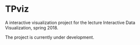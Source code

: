 # TPviz

A interactive visualization project for the lecture Interactive Data Visualization, spring 2018. 

The project is currently under development. 

